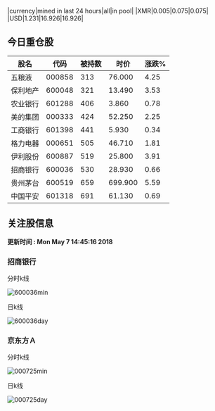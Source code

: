 |currency|mined in last 24 hours|all|in pool|
|XMR|0.005|0.075|0.075|
|USD|1.231|16.926|16.926|

## 今日重仓股 

|股名|代码|被持数|时价|涨跌%|
|---|---|---|---|---|
|五粮液|000858|313|76.000|4.25|
|保利地产|600048|321|13.490|3.53|
|农业银行|601288|406|3.860|0.78|
|美的集团|000333|424|52.250|2.25|
|工商银行|601398|441|5.930|0.34|
|格力电器|000651|505|46.710|1.81|
|伊利股份|600887|519|25.800|3.91|
|招商银行|600036|530|28.930|0.66|
|贵州茅台|600519|659|699.900|5.59|
|中国平安|601318|691|61.130|0.69|

## 关注股信息
**更新时间 : Mon May  7 14:45:16 2018**
### 招商银行 
分时k线

![600036min](http://image.sinajs.cn/newchart/min/n/sh600036.gif)

日k线

![600036day](http://image.sinajs.cn/newchart/daily/n/sh600036.gif)

### 京东方Ａ 
分时k线

![000725min](http://image.sinajs.cn/newchart/min/n/sz000725.gif)

日k线

![000725day](http://image.sinajs.cn/newchart/daily/n/sz000725.gif)
